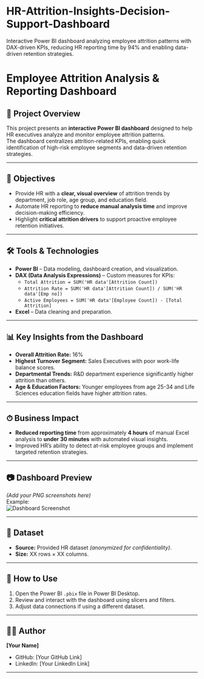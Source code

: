 # HR-Attrition-Insights-Decision-Support-Dashboard
Interactive Power BI dashboard analyzing employee attrition patterns with DAX-driven KPIs, reducing HR reporting time by 94% and enabling data-driven retention strategies.
# Employee Attrition Analysis & Reporting Dashboard

## 📌 Project Overview
This project presents an **interactive Power BI dashboard** designed to help HR executives analyze and monitor employee attrition patterns.  
The dashboard centralizes attrition-related KPIs, enabling quick identification of high-risk employee segments and data-driven retention strategies.

---

## 🎯 Objectives
- Provide HR with a **clear, visual overview** of attrition trends by department, job role, age group, and education field.
- Automate HR reporting to **reduce manual analysis time** and improve decision-making efficiency.
- Highlight **critical attrition drivers** to support proactive employee retention initiatives.

---

## 🛠 Tools & Technologies
- **Power BI** – Data modeling, dashboard creation, and visualization.
- **DAX (Data Analysis Expressions)** – Custom measures for KPIs:
  - `Total Attrition = SUM('HR data'[Attrition Count])`
  - `Attrition Rate = SUM('HR data'[Attrition Count]) / SUM('HR data'[Emp no])`
  - `Active Employees = SUM('HR data'[Employee Count]) - [Total Attrition]`
- **Excel** – Data cleaning and preparation.

---

## 📊 Key Insights from the Dashboard
- **Overall Attrition Rate:** 16%
- **Highest Turnover Segment:** Sales Executives with poor work-life balance scores.
- **Departmental Trends:** R&D department experience significantly higher attrition than others.
- **Age & Education Factors:** Younger employees from age 25-34 and Life Sciences education fields have higher attrition rates.

---

## ⏱ Business Impact
- **Reduced reporting time** from approximately **4 hours** of manual Excel analysis to **under 30 minutes** with automated visual insights.
- Improved HR’s ability to detect at-risk employee groups and implement targeted retention strategies.

---

## 📷 Dashboard Preview
*(Add your PNG screenshots here)*  
Example:  
![Dashboard Screenshot](dashboard_page1.png)

---

## 📂 Dataset
- **Source:** Provided HR dataset *(anonymized for confidentiality)*.
- **Size:** XX rows × XX columns.

---

## 📄 How to Use
1. Open the Power BI `.pbix` file in Power BI Desktop.
2. Review and interact with the dashboard using slicers and filters.
3. Adjust data connections if using a different dataset.

---

## 👩‍💻 Author
**[Your Name]**  
- GitHub: [Your GitHub Link]  
- LinkedIn: [Your LinkedIn Link]

---
